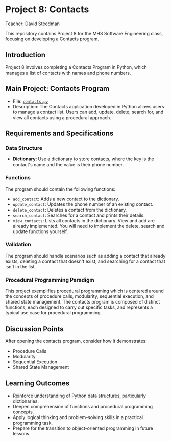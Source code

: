 # Project 8: Contacts

Teacher: David Steedman

This repository contains Project 8 for the MHS Software Engineering class, focusing on developing a Contacts program.

## Introduction
Project 8 involves completing a Contacts Program in Python, which manages a list of contacts with names and phone numbers.

## Main Project: Contacts Program
- File: [`contacts.py`](contacts.py)
- Description: The Contacts application developed in Python allows users to manage a contact list. Users can add, update, delete, search for, and view all contacts using a procedural approach.

## Requirements and Specifications

### Data Structure
- **Dictionary**: Use a dictionary to store contacts, where the key is the contact's name and the value is their phone number.

### Functions
The program should contain the following functions:
- `add_contact`: Adds a new contact to the dictionary.
- `update_contact`: Updates the phone number of an existing contact.
- `delete_contact`: Deletes a contact from the dictionary.
- `search_contact`: Searches for a contact and prints their details.
- `view_contacts`: Lists all contacts in the dictionary.
View and add are already implemented. You will need to implement the delete, search and update functions yourself.

### Validation
The program should handle scenarios such as adding a contact that already exists, deleting a contact that doesn't exist, and searching for a contact that isn't in the list.

### Procedural Programming Paradigm
This project exemplifies procedural programming which is centered around the concepts of procedure calls, modularity, sequential execution, and shared state management. The contacts program is composed of distinct functions, each designed to carry out specific tasks, and represents a typical use case for procedural programming.

## Discussion Points
After opening the contacts program, consider how it demonstrates:
- Procedure Calls
- Modularity
- Sequential Execution
- Shared State Management

## Learning Outcomes
- Reinforce understanding of Python data structures, particularly dictionaries.
- Deepen comprehension of functions and procedural programming concepts.
- Apply logical thinking and problem-solving skills in a practical programming task.
- Prepare for the transition to object-oriented programming in future lessons.